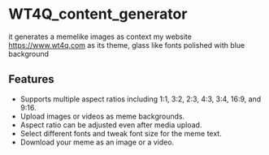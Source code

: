 # WT4Q_content_generator
it generates a memelike images as context my website https://www.wt4q.com as its theme,  glass like fonts polished with blue background

## Features

- Supports multiple aspect ratios including 1:1, 3:2, 2:3, 4:3, 3:4, 16:9, and 9:16.
- Upload images or videos as meme backgrounds.
- Aspect ratio can be adjusted even after media upload.
- Select different fonts and tweak font size for the meme text.
- Download your meme as an image or a video.
